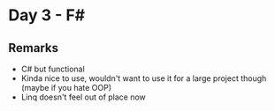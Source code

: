 # Day 3 - F#

## Remarks

-   C# but functional
-   Kinda nice to use, wouldn't want to use it for a large project though (maybe if you hate OOP)
-   Linq doesn't feel out of place now

